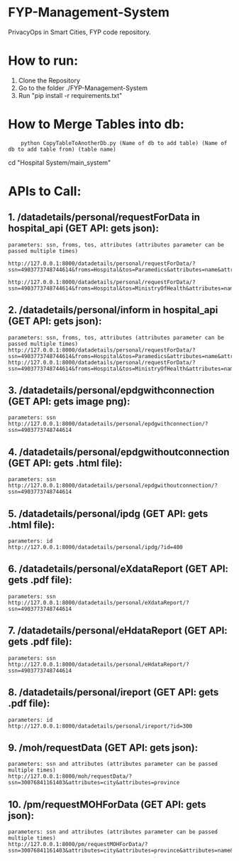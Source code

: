 # FYP-Management-System

PrivacyOps in Smart Cities, FYP code repository.

# How to run:

1. Clone the Repository
2. Go to the folder ./FYP-Management-System
3. Run "pip install -r requirements.txt"

# How to Merge Tables into db:
```
    python CopyTableToAnotherDb.py (Name of db to add table) (Name of db to add table from) (table name)
```

cd "Hospital System/main_system"

# APIs to Call:
## 1. /datadetails/personal/requestForData in hospital_api (GET API: gets json):
    parameters: ssn, froms, tos, attributes (attributes parameter can be passed multiple times)
    
    http://127.0.0.1:8000/datadetails/personal/requestForData/?ssn=4903773748744614&froms=Hospital&tos=Paramedics&attributes=name&attributes=city&attributes=province
    
    http://127.0.0.1:8000/datadetails/personal/requestForData/?ssn=4903773748744614&froms=Hospital&tos=MinistryOfHealth&attributes=name&attributes=province
    
## 2. /datadetails/personal/inform in hospital_api (GET API: gets json):
    parameters: ssn, froms, tos, attributes (attributes parameter can be passed multiple times)
    http://127.0.0.1:8000/datadetails/personal/requestForData/?ssn=4903773748744614&froms=Hospital&tos=Paramedics&attributes=name&attributes=city&attributes=province
    http://127.0.0.1:8000/datadetails/personal/requestForData/?ssn=4903773748744614&froms=Hospital&tos=MinistryOfHealth&attributes=name&attributes=province
    
## 3. /datadetails/personal/epdgwithconnection (GET API: gets image png):
    parameters: ssn
    http://127.0.0.1:8000/datadetails/personal/epdgwithconnection/?ssn=4903773748744614
    
## 4. /datadetails/personal/epdgwithoutconnection (GET API: gets .html file):
    parameters: ssn
    http://127.0.0.1:8000/datadetails/personal/epdgwithoutconnection/?ssn=4903773748744614
    
## 5. /datadetails/personal/ipdg (GET API: gets .html file):
    parameters: id
    http://127.0.0.1:8000/datadetails/personal/ipdg/?id=400
    
## 6. /datadetails/personal/eXdataReport (GET API: gets .pdf file):
    parameters: ssn
    http://127.0.0.1:8000/datadetails/personal/eXdataReport/?ssn=4903773748744614
    
## 7. /datadetails/personal/eHdataReport (GET API: gets .pdf file):
    parameters: ssn
    http://127.0.0.1:8000/datadetails/personal/eHdataReport/?ssn=4903773748744614
    
## 8. /datadetails/personal/ireport (GET API: gets .pdf file):
    parameters: id
    http://127.0.0.1:8000/datadetails/personal/ireport/?id=300
  
## 9. /moh/requestData (GET API: gets json):
    parameters: ssn and attributes (attributes parameter can be passed multiple times)
    http://127.0.0.1:8000/moh/requestData/?ssn=30076841161403&attributes=city&attributes=province
  
## 10. /pm/requestMOHForData (GET API: gets json):
    parameters: ssn and attributes (attributes parameter can be passed multiple times)
    http://127.0.0.1:8000/pm/requestMOHForData/?ssn=30076841161403&attributes=city&attributes=province&attributes=name&attributes=diagnose
